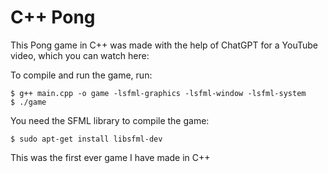 # C++ Pong

This Pong game in C++ was made with the help of ChatGPT for a YouTube video, which you can watch here: 

To compile and run the game, run:
```console
$ g++ main.cpp -o game -lsfml-graphics -lsfml-window -lsfml-system
$ ./game
```

You need the SFML library to compile the game:
```console
$ sudo apt-get install libsfml-dev
```

This was the first ever game I have made in C++
